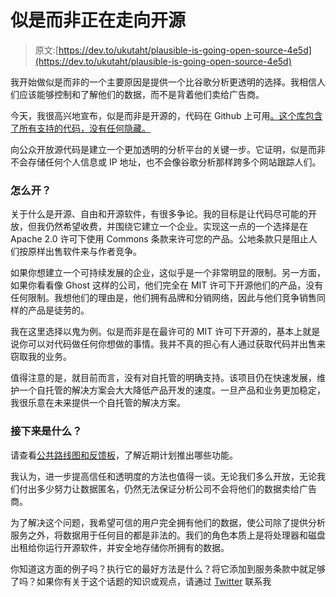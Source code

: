 # 似是而非正在走向开源

> 原文:[https://dev.to/ukutaht/plausible-is-going-open-source-4e5d](https://dev.to/ukutaht/plausible-is-going-open-source-4e5d)

我开始做似是而非的一个主要原因是提供一个比谷歌分析更透明的选择。我相信人们应该能够控制和了解他们的数据，而不是背着他们卖给广告商。

今天，我很高兴地宣布，似是而非是开源的，代码在 Github 上可用[。这个库包含了所有支持](https://github.com/plausible-insights/plausible)[的代码，没有任何隐藏。](https://plausible.io)

向公众开放源代码是建立一个更加透明的分析平台的关键一步。它证明，似是而非不会存储任何个人信息或 IP 地址，也不会像谷歌分析那样跨多个网站跟踪人们。

### [](#how-open)怎么开？

关于什么是开源、自由和开源软件，有很多争论。我的目标是让代码尽可能的开放，但我仍然希望收费，并围绕它建立一个企业。实现这一点的一个选择是在 Apache 2.0 许可下使用 Commons 条款来许可您的产品。公地条款只是阻止人们按原样出售软件来与作者竞争。

如果你想建立一个可持续发展的企业，这似乎是一个非常明显的限制。另一方面，如果你看看像 Ghost 这样的公司，他们完全在 MIT 许可下开源他们的产品，没有任何限制。我想他们的理由是，他们拥有品牌和分销网络，因此与他们竞争销售同样的产品是徒劳的。

我在这里选择以鬼为例。似是而非是在最许可的 MIT 许可下开源的，基本上就是说你可以对代码做任何你想做的事情。我并不真的担心有人通过获取代码并出售来窃取我的业务。

值得注意的是，就目前而言，没有对自托管的明确支持。该项目仍在快速发展，维护一个自托管的解决方案会大大降低产品开发的速度。一旦产品和业务更加稳定，我很乐意在未来提供一个自托管的解决方案。

### [](#whats-next)接下来是什么？

请查看[公共路线图和反馈板](https://feedback.plausible.io/roadmap)，了解近期计划推出哪些功能。

我认为，进一步提高信任和透明度的方法也值得一谈。无论我们多么开放，无论我们付出多少努力让数据匿名，仍然无法保证分析公司不会将他们的数据卖给广告商。

为了解决这个问题，我希望可信的用户完全拥有他们的数据，使公司除了提供分析服务之外，将数据用于任何目的都是非法的。我们的角色本质上是将处理器和磁盘出租给你运行开源软件，并安全地存储你所拥有的数据。

你知道这方面的例子吗？执行它的最好方法是什么？将它添加到服务条款中就足够了吗？如果你有关于这个话题的知识或观点，请通过 [Twitter](https://twitter.com/ukutaht) 联系我